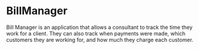 # BillManager
Bill Manager is an application that allows a consultant to track the time they work for a client. They can also track when payments were made, which customers they are working for, and how much they charge each customer.

